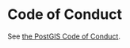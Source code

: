 Code of Conduct
===============

See [the PostGIS Code of Conduct](https://postgis.net/community/conduct/).
